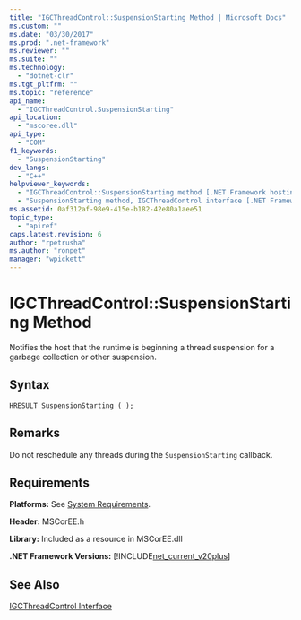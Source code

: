 ```yaml
---
title: "IGCThreadControl::SuspensionStarting Method | Microsoft Docs"
ms.custom: ""
ms.date: "03/30/2017"
ms.prod: ".net-framework"
ms.reviewer: ""
ms.suite: ""
ms.technology: 
  - "dotnet-clr"
ms.tgt_pltfrm: ""
ms.topic: "reference"
api_name: 
  - "IGCThreadControl.SuspensionStarting"
api_location: 
  - "mscoree.dll"
api_type: 
  - "COM"
f1_keywords: 
  - "SuspensionStarting"
dev_langs: 
  - "C++"
helpviewer_keywords: 
  - "IGCThreadControl::SuspensionStarting method [.NET Framework hosting]"
  - "SuspensionStarting method, IGCThreadControl interface [.NET Framework hosting]"
ms.assetid: 0af312af-98e9-415e-b182-42e80a1aee51
topic_type: 
  - "apiref"
caps.latest.revision: 6
author: "rpetrusha"
ms.author: "ronpet"
manager: "wpickett"
---
```

# IGCThreadControl::SuspensionStarting Method
Notifies the host that the runtime is beginning a thread suspension for a garbage collection or other suspension.  
  
## Syntax  
  
```  
HRESULT SuspensionStarting ( );  
```  
  
## Remarks  
 Do not reschedule any threads during the `SuspensionStarting` callback.  
  
## Requirements  
 **Platforms:** See [System Requirements](../../../../docs/framework/get-started/system-requirements.md).  
  
 **Header:** MSCorEE.h  
  
 **Library:** Included as a resource in MSCorEE.dll  
  
 **.NET Framework Versions:** [!INCLUDE[net_current_v20plus](../../../../includes/net-current-v20plus-md.md)]  
  
## See Also  
 [IGCThreadControl Interface](../../../../docs/framework/unmanaged-api/hosting/igcthreadcontrol-interface.md)